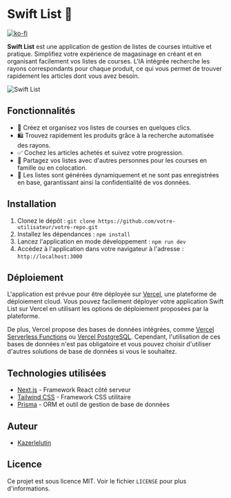# Swift List 🛒

[![ko-fi](https://ko-fi.com/img/githubbutton_sm.svg)](https://ko-fi.com/V7V46KBQ9)

**Swift List** est une application de gestion de listes de courses intuitive et pratique. Simplifiez votre expérience de magasinage en créant et en organisant facilement vos listes de courses. L'IA intégrée recherche les rayons correspondants pour chaque produit, ce qui vous permet de trouver rapidement les articles dont vous avez besoin.

![Swift List](https://www.swiftlist.ovh/logo.svg)

## Fonctionnalités

- 📝 Créez et organisez vos listes de courses en quelques clics.
- 🛍️ Trouvez rapidement les produits grâce à la recherche automatisée des rayons.
- ✅ Cochez les articles achetés et suivez votre progression.
- 🔗 Partagez vos listes avec d'autres personnes pour les courses en famille ou en colocation.
- 🔄 Les listes sont générées dynamiquement et ne sont pas enregistrées en base, garantissant ainsi la confidentialité de vos données.

## Installation

1. Clonez le dépôt : `git clone https://github.com/votre-utilisateur/votre-repo.git`
2. Installez les dépendances : `npm install`
3. Lancez l'application en mode développement : `npm run dev`
4. Accédez à l'application dans votre navigateur à l'adresse : `http://localhost:3000`

## Déploiement

L'application est prévue pour être déployée sur [Vercel](https://vercel.com), une plateforme de déploiement cloud. Vous pouvez facilement déployer votre application Swift List sur Vercel en utilisant les options de déploiement proposées par la plateforme.

De plus, Vercel propose des bases de données intégrées, comme [Vercel Serverless Functions](https://vercel.com/docs/serverless-functions/introduction) ou [Vercel PostgreSQL](https://vercel.com/docs/storage/vercel-postgres). Cependant, l'utilisation de ces bases de données n'est pas obligatoire et vous pouvez choisir d'utiliser d'autres solutions de base de données si vous le souhaitez.

## Technologies utilisées

- [Next.js](https://nextjs.org) - Framework React côté serveur
- [Tailwind CSS](https://tailwindcss.com) - Framework CSS utilitaire
- [Prisma](https://www.prisma.io) - ORM et outil de gestion de base de données

## Auteur

- [Kazerlelutin](https://ko-fi.com/kazerlelutin)

## Licence

Ce projet est sous licence MIT. Voir le fichier `LICENSE` pour plus d'informations.
